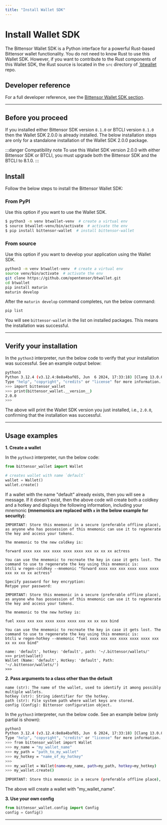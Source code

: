 ```yaml
---
title: "Install Wallet SDK"
---
```


# Install Wallet SDK

The Bittensor Wallet SDK is a Python interface for a powerful Rust-based Bittensor wallet functionality. You do not need to know Rust to use this Wallet SDK. However, if you want to contribute to the Rust components of this Wallet SDK, the Rust source is located in the `src` directory of [`btwallet](https://github.com/opentensor/btwallet) repo.

## Developer reference

For a full developer reference, see the [Bittensor Wallet SDK section](pathname:///btwallet-api/html/index.html).

---

## Before you proceed

If you installed either Bittensor SDK version `8.1.0` or BTCLI version `8.1.0` then the Wallet SDK 2.0.0 is already installed. The below installation steps are only for a standalone installation of the Wallet SDK 2.0.0 package.

:::danger Compatibility note
  To use this Wallet SDK version 2.0.0 with either Bittensor SDK or BTCLI, you must upgrade both the Bittensor SDK and the BTCLI to 8.1.0.
:::

## Install

Follow the below steps to install the Bittensor Wallet SDK:

### From PyPI

Use this option if you want to use the Wallet SDK.

```bash
$ python3 -m venv btwallet-venv  # create a virtual env
$ source btwallet-venv/bin/activate  # activate the env
$ pip install bittensor-wallet  # install bittensor-wallet
```

### From source

Use this option if you want to develop your application using the Wallet SDK.

```bash
python3 -m venv btwallet-venv  # create a virtual env
source venv/bin/activate  # activate the env
git clone https://github.com/opentensor/btwallet.git
cd btwallet
pip install maturin
maturin develop
```

After the `maturin develop` command completes, run the below command:

```bash
pip list
```

You will see `bittensor-wallet` in the list on installed packages. This means the installation was successful.

---

## Verify your installation

In the `python3` interpreter, run the below code to verify that your installation was successful. See an example output below:

```bash
python3
Python 3.12.4 (v3.12.4:8e8a4baf65, Jun  6 2024, 17:33:18) [Clang 13.0.0 (clang-1300.0.29.30)] on darwin
Type "help", "copyright", "credits" or "license" for more information.
>>> import bittensor_wallet
>>> print(bittensor_wallet.__version__)
2.0.0
>>>
```

The above will print the Wallet SDK version you just installed, i.e., `2.0.0`, confirming that the installation was successful.

---

## Usage examples

**1. Create a wallet**

In the `python3` interpreter, run the below code:

```python
from bittensor_wallet import Wallet

# creates wallet with name `default`
wallet = Wallet()
wallet.create()
```

If a wallet with the name "default" already exists, then you will see a message. If it doesn't exist, then the above code will create both a coldkey and a hotkey and displays the following information, including your mnemonic **(mnemonics are replaced with `x` in the below example for security)**:

```
IMPORTANT: Store this mnemonic in a secure (preferable offline place), as anyone who has possession of this mnemonic can use it to regenerate the key and access your tokens.

The mnemonic to the new coldkey is:

forward xxxx xxx xxx xxxx xxxx xxxx xxx xx xx xx actress

You can use the mnemonic to recreate the key in case it gets lost. The command to use to regenerate the key using this mnemonic is:
btcli w regen-coldkey --mnemonic "forward xxxx xxx xxx xxxx xxxx xxxx xxx xx xx xx actress"

Specify password for key encryption:
Retype your password:

IMPORTANT: Store this mnemonic in a secure (preferable offline place), as anyone who has possession of this mnemonic can use it to regenerate the key and access your tokens.

The mnemonic to the new hotkey is:

fuel xxxx xxx xxx xxxx xxxx xxxx xxx xx xx xxx bind

You can use the mnemonic to recreate the key in case it gets lost. The command to use to regenerate the key using this mnemonic is:
btcli w regen-hotkey --mnemonic "fuel xxxx xxx xxx xxxx xxxx xxxx xxx xx xx xxx bind"

name: 'default', hotkey: 'default', path: '~/.bittensor/wallets/'
>>> print(wallet)
Wallet (Name: 'default', Hotkey: 'default', Path: '~/.bittensor/wallets/')
>>>
```

**2. Pass arguments to a class other than the default**

```
name (str): The name of the wallet, used to identify it among possibly multiple wallets.
hotkey (str): String identifier for the hotkey.
path (str): File system path where wallet keys are stored.
config (Config): Bittensor configuration object.
```

In the `python3` interpreter, run the below code. See an example below (only partial is shown):

```bash
python3
Python 3.12.4 (v3.12.4:8e8a4baf65, Jun  6 2024, 17:33:18) [Clang 13.0.0 (clang-1300.0.29.30)] on darwin
Type "help", "copyright", "credits" or "license" for more information.
>>> from bittensor_wallet import Wallet
>>> my_name = "my_wallet_name"
>>> my_path = "path_to_my_wallet"
>>> my_hotkey = "name_of_my_hotkey"
>>>
>>> my_wallet = Wallet(name=my_name, path=my_path, hotkey=my_hotkey)
>>> my_wallet.create()

IMPORTANT: Store this mnemonic in a secure (preferable offline place), as anyone who has possession of this mnemonic can use it to regenerate the key and access your tokens.

```

The above will create a wallet with "my_wallet_name". 

**3. Use your own config**

```python
from bittensor_wallet.config import Config
config = Config()
```

---
